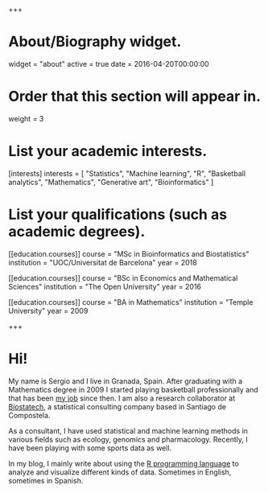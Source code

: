 +++
# About/Biography widget.
widget = "about"
active = true
date = 2016-04-20T00:00:00

# Order that this section will appear in.
weight = 3

# List your academic interests.
[interests]
  interests = [
    "Statistics",
    "Machine learning",
    "R",
    "Basketball analytics",
    "Mathematics",
    "Generative art",
    "Bioinformatics"
  ]

# List your qualifications (such as academic degrees).

[[education.courses]]
  course = "MSc in Bioinformatics and Biostatistics"
  institution = "UOC/Universitat de Barcelona"
  year = 2018

[[education.courses]]
  course = "BSc in Economics and Mathematical Sciences"
  institution = "The Open University"
  year = 2016
  
[[education.courses]]
  course = "BA in Mathematics"
  institution = "Temple University"
  year = 2009
 
+++

# Hi!

My name is Sergio and I live in Granada, Spain. After graduating with a Mathematics degree in 2009 I started playing basketball professionally and that has been [my job](https://www.youtube.com/watch?v=1fS4MCVzFu4) since then. I am also a research collaborator at [Biostatech](http://biostatech.com/), a statistical consulting company based in Santiago de Compostela.

As a consultant, I have used statistical and machine learning methods in various fields such as ecology, genomics and pharmacology. Recently, I have been playing with some sports data as well.

In my blog, I mainly write about using the [R programming language](https://www.r-project.org/) to analyze and visualize different kinds of data. Sometimes in English, sometimes in Spanish.